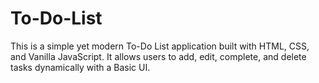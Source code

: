 # To-Do-List
This is a simple yet modern To-Do List application built with HTML, CSS, and Vanilla JavaScript. It allows users to add, edit, complete, and delete tasks dynamically with a Basic UI.
